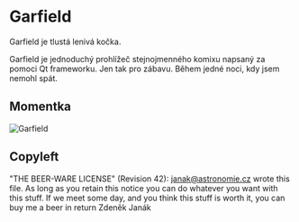 # Garfield

Garfield je tlustá lenivá kočka.

Garfield je jednoduchý prohlížeč stejnojmenného komixu napsaný za pomoci Qt frameworku. Jen tak pro zábavu. Během jedné noci, kdy jsem nemohl spát.

## Momentka

![Garfield](Grafield.png)

## Copyleft

"THE BEER-WARE LICENSE" (Revision 42):
<janak@astronomie.cz> wrote this file. As long as you retain this notice
you can do whatever you want with this stuff. If we meet some day, and you
think this stuff is worth it, you can buy me a beer in return Zdeněk Janák

